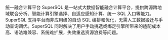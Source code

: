 统一融合计算平台 SuperSQL 是一站式大数据智能融合计算平台，提供跨源跨地域联合分析、智能计算引擎选择、自适应感知计算、统一 SQL 入口等能力。SuperSQL 支持平台而非应用级的自动 SQL 编排和优化，无需人工数据搬迁与手动查询调优。SuperSQL 同时解决了用户手动挑选或绑定引擎所带来的适配成本高、语法难兼容、系统难扩展，失效重选资源浪费等问题。
